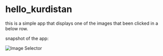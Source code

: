 # hello_kurdistan
this is a simple app that displays one of the images that been clicked in a below row.

snapshot of the app:



![Image Selector](https://user-images.githubusercontent.com/88142613/175702058-7736f82a-bacb-4254-84a2-713fc076c09a.png)
